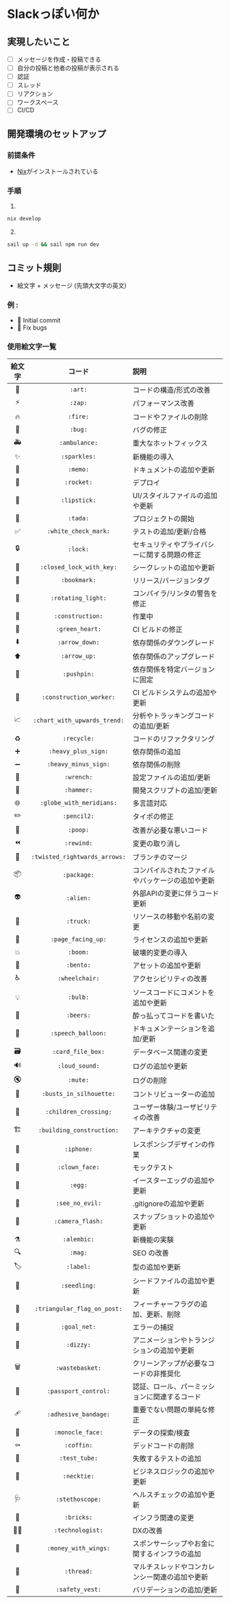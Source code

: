 # Slackっぽい何か
## 実現したいこと
- [ ] メッセージを作成・投稿できる
- [ ] 自分の投稿と他者の投稿が表示される
- [ ] 認証
- [ ] スレッド
- [ ] リアクション
- [ ] ワークスペース
- [ ] CI/CD

## 開発環境のセットアップ
### 前提条件
- [Nix](https://nixos.org/)がインストールされている

### 手順
1. 
```bash
nix develop
```

2. 
```bash
sail up -d && sail npm run dev
```

## コミット規則
- 絵文字 + メッセージ (先頭大文字の英文)

### 例 :
- 🎉 Initial commit
- 🐛 Fix bugs

### 使用絵文字一覧

| 絵文字 | コード | 説明 |
|:---:|:---:|:---|
| 🎨 | `:art:` | コードの構造/形式の改善 |
| ⚡️ | `:zap:` | パフォーマンス改善 |
| 🔥 | `:fire:` | コードやファイルの削除 |
| 🐛 | `:bug:` | バグの修正 |
| 🚑️ | `:ambulance:` | 重大なホットフィックス |
| ✨ | `:sparkles:` | 新機能の導入 |
| 📝 | `:memo:` | ドキュメントの追加や更新 |
| 🚀 | `:rocket:` | デプロイ |
| 💄 | `:lipstick:` | UI/スタイルファイルの追加や更新 |
| 🎉 | `:tada:` | プロジェクトの開始 |
| ✅ | `:white_check_mark:` | テストの追加/更新/合格 |
| 🔒️ | `:lock:` | セキュリティやプライバシーに関する問題の修正 |
| 🔐 | `:closed_lock_with_key:` | シークレットの追加や更新 |
| 🔖 | `:bookmark:` | リリース/バージョンタグ |
| 🚨 | `:rotating_light:` | コンパイラ/リンタの警告を修正 |
| 🚧 | `:construction:` | 作業中 |
| 💚 | `:green_heart:` | CI ビルドの修正 |
| ⬇️ | `:arrow_down:` | 依存関係のダウングレード |
| ⬆️ | `:arrow_up:` | 依存関係のアップグレード |
| 📌 | `:pushpin:` | 依存関係を特定バージョンに固定 |
| 👷 | `:construction_worker:` | CI ビルドシステムの追加や更新 |
| 📈 | `:chart_with_upwards_trend:` | 分析やトラッキングコードの追加/更新 |
| ♻️ | `:recycle:` | コードのリファクタリング |
| ➕ | `:heavy_plus_sign:` | 依存関係の追加 |
| ➖ | `:heavy_minus_sign:` | 依存関係の削除 |
| 🔧 | `:wrench:` | 設定ファイルの追加/更新 |
| 🔨 | `:hammer:` | 開発スクリプトの追加/更新 |
| 🌐 | `:globe_with_meridians:` | 多言語対応 |
| ✏️ | `:pencil2:` | タイポの修正 |
| 💩 | `:poop:` | 改善が必要な悪いコード |
| ⏪️ | `:rewind:` | 変更の取り消し |
| 🔀 | `:twisted_rightwards_arrows:` | ブランチのマージ |
| 📦️ | `:package:` | コンパイルされたファイルやパッケージの追加や更新 |
| 👽️ | `:alien:` | 外部APIの変更に伴うコード更新 |
| 🚚 | `:truck:` | リソースの移動や名前の変更 |
| 📄 | `:page_facing_up:` | ライセンスの追加や更新 |
| 💥 | `:boom:` | 破壊的変更の導入 |
| 🍱 | `:bento:` | アセットの追加や更新 |
| ♿️ | `:wheelchair:` | アクセシビリティの改善 |
| 💡 | `:bulb:` | ソースコードにコメントを追加や更新 |
| 🍻 | `:beers:` | 酔っ払ってコードを書いた |
| 💬 | `:speech_balloon:` | ドキュメンテーションを追加/更新 |
| 🗃️ | `:card_file_box:` | データベース関連の変更 |
| 🔊 | `:loud_sound:` | ログの追加や更新 |
| 🔇 | `:mute:` | ログの削除 |
| 👥 | `:busts_in_silhouette:` | コントリビューターの追加 |
| 🚸 | `:children_crossing:` | ユーザー体験/ユーザビリティの改善 |
| 🏗️ | `:building_construction:` | アーキテクチャの変更 |
| 📱 | `:iphone:` | レスポンシブデザインの作業 |
| 🤡 | `:clown_face:` | モックテスト |
| 🥚 | `:egg:` | イースターエッグの追加や更新 |
| 🙈 | `:see_no_evil:` | .gitignoreの追加や更新 |
| 📸 | `:camera_flash:` | スナップショットの追加や更新 |
| ⚗️ | `:alembic:` | 新機能の実験 |
| 🔍️ | `:mag:` | SEO の改善 |
| 🏷️ | `:label:` | 型の追加や更新 |
| 🌱 | `:seedling:` | シードファイルの追加や更新 |
| 🚩 | `:triangular_flag_on_post:` | フィーチャーフラグの追加、更新、削除 |
| 🥅 | `:goal_net:` | エラーの捕捉 |
| 💫 | `:dizzy:` | アニメーションやトランジションの追加や更新 |
| 🗑️ | `:wastebasket:` | クリーンアップが必要なコードの非推奨化 |
| 🛂 | `:passport_control:` | 認証、ロール、パーミッションに関連するコード |
| 🩹 | `:adhesive_bandage:` | 重要でない問題の単純な修正 |
| 🧐 | `:monocle_face:` | データの探索/検査 |
| ⚰️ | `:coffin:` | デッドコードの削除 |
| 🧪 | `:test_tube:` | 失敗するテストの追加 |
| 👔 | `:necktie:` | ビジネスロジックの追加や更新 |
| 🩺 | `:stethoscope:` | ヘルスチェックの追加や更新 |
| 🧱 | `:bricks:` | インフラ関連の変更 |
| 🧑‍💻 | `:technologist:` | DXの改善 |
| 💸 | `:money_with_wings:` | スポンサーシップやお金に関するインフラの追加 |
| 🧵 | `:thread:` | マルチスレッドやコンカレンシー関連の追加や更新 |
| 🦺 | `:safety_vest:` | バリデーションの追加/更新 |

